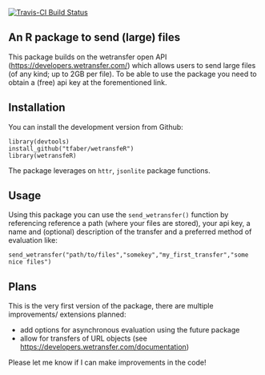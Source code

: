 [![Travis-CI Build Status](https://travis-ci.org/tfaber/wetransfeR.svg?branch=master)](https://travis-ci.org/tfaber/wetransfeR)

## An R package to send (large) files

This package builds on the wetransfer open API (https://developers.wetransfer.com/) which allows users to send large files (of any kind; up to 2GB per file). To be able to use the package you need to obtain a (free) api key at the forementioned link.

## Installation

You can install the development version from Github:

```
library(devtools)
install_github("tfaber/wetransfeR")
library(wetransfeR)
```

The package leverages on `httr`, `jsonlite` package functions.

## Usage

Using this package you can use the `send_wetransfer()` function by referencing reference a path (where your files are stored), your api key, a name and (optional) description of the transfer and a preferred method of evaluation like:

```
send_wetransfer("path/to/files","somekey","my_first_transfer","some nice files")
```


## Plans

This is the very first version of the package, there are multiple improvements/ extensions planned:

- add options for asynchronous evaluation using the future package
- allow for transfers of URL objects (see https://developers.wetransfer.com/documentation)

Please let me know if I can make improvements in the code!
